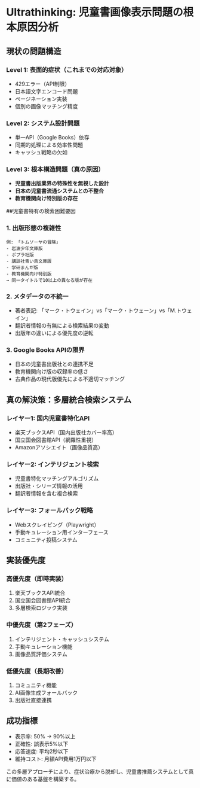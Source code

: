 # Ultrathinking: 児童書画像表示問題の根本原因分析

## 現状の問題構造

### Level 1: 表面的症状（これまでの対応対象）
- 429エラー（API制限）
- 日本語文字エンコード問題
- ページネーション実装
- 個別の画像マッチング精度

### Level 2: システム設計問題
- 単一API（Google Books）依存
- 同期的処理による効率性問題
- キャッシュ戦略の欠如

### Level 3: 根本構造問題（真の原因）
- **児童書出版業界の特殊性を無視した設計**
- **日本の児童書流通システムとの不整合**
- **教育機関向け特別版の存在**

##児童書特有の検索困難要因

### 1. 出版形態の複雑性
```
例: 「トムソーヤの冒険」
- 岩波少年文庫版
- ポプラ社版
- 講談社青い鳥文庫版
- 学研まんが版
- 教育機関向け特別版
→ 同一タイトルで10以上の異なる版が存在
```

### 2. メタデータの不統一
- 著者表記: 「マーク・トウェイン」vs「マーク・トウェーン」vs「M.トウェイン」
- 翻訳者情報の有無による検索結果の変動
- 出版年の違いによる優先度の逆転

### 3. Google Books APIの限界
- 日本の児童書出版社との連携不足
- 教育機関向け版の収録率の低さ
- 古典作品の現代版優先による不適切マッチング

## 真の解決策：多層統合検索システム

### レイヤー1: 国内児童書特化API
- 楽天ブックスAPI（国内出版社カバー率高）
- 国立国会図書館API（網羅性重視）
- Amazonアソシエイト（画像品質高）

### レイヤー2: インテリジェント検索
- 児童書特化マッチングアルゴリズム
- 出版社・シリーズ情報の活用
- 翻訳者情報を含む複合検索

### レイヤー3: フォールバック戦略
- Webスクレイピング（Playwright）
- 手動キュレーション用インターフェース
- コミュニティ投稿システム

## 実装優先度

### 高優先度（即時実装）
1. 楽天ブックスAPI統合
2. 国立国会図書館API統合
3. 多層検索ロジック実装

### 中優先度（第2フェーズ）
1. インテリジェント・キャッシュシステム
2. 手動キュレーション機能
3. 画像品質評価システム

### 低優先度（長期改善）
1. コミュニティ機能
2. AI画像生成フォールバック
3. 出版社直接連携

## 成功指標
- 表示率: 50% → 90%以上
- 正確性: 誤表示5%以下
- 応答速度: 平均2秒以下
- 維持コスト: 月額API費用1万円以下

この多層アプローチにより、症状治療から脱却し、児童書推薦システムとして真に価値のある基盤を構築する。